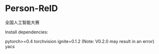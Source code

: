 # Person-ReID
全国人工智能大赛

Install dependencies:

pytorch>=0.4
torchvision
ignite=0.1.2 (Note: V0.2.0 may result in an error)
yacs
